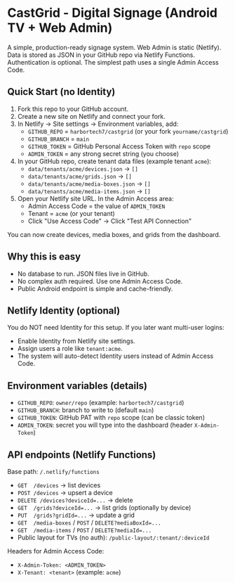 # CastGrid - Digital Signage (Android TV + Web Admin)

A simple, production-ready signage system. Web Admin is static (Netlify). Data is stored as JSON in your GitHub repo via Netlify Functions. Authentication is optional. The simplest path uses a single Admin Access Code.

## Quick Start (no Identity)

1) Fork this repo to your GitHub account.
2) Create a new site on Netlify and connect your fork.
3) In Netlify → Site settings → Environment variables, add:
   - `GITHUB_REPO` = `harbortech7/castgrid` (or your fork `yourname/castgrid`)
   - `GITHUB_BRANCH` = `main`
   - `GITHUB_TOKEN` = GitHub Personal Access Token with `repo` scope
   - `ADMIN_TOKEN` = any strong secret string (you choose)
4) In your GitHub repo, create tenant data files (example tenant `acme`):
   - `data/tenants/acme/devices.json` → `[]`
   - `data/tenants/acme/grids.json` → `[]`
   - `data/tenants/acme/media-boxes.json` → `[]`
   - `data/tenants/acme/media-items.json` → `[]`
5) Open your Netlify site URL. In the Admin Access area:
   - Admin Access Code = the value of `ADMIN_TOKEN`
   - Tenant = `acme` (or your tenant)
   - Click "Use Access Code" → Click "Test API Connection"

You can now create devices, media boxes, and grids from the dashboard.

## Why this is easy

- No database to run. JSON files live in GitHub.
- No complex auth required. Use one Admin Access Code.
- Public Android endpoint is simple and cache-friendly.

## Netlify Identity (optional)

You do NOT need Identity for this setup. If you later want multi-user logins:
- Enable Identity from Netlify site settings.
- Assign users a role like `tenant:acme`.
- The system will auto-detect Identity users instead of Admin Access Code.

## Environment variables (details)

- `GITHUB_REPO`: `owner/repo` (example: `harbortech7/castgrid`)
- `GITHUB_BRANCH`: branch to write to (default `main`)
- `GITHUB_TOKEN`: GitHub PAT with `repo` scope (can be classic token)
- `ADMIN_TOKEN`: secret you will type into the dashboard (header `X-Admin-Token`)

## API endpoints (Netlify Functions)

Base path: `/.netlify/functions`

- `GET  /devices` → list devices
- `POST /devices` → upsert a device
- `DELETE /devices?deviceId=...` → delete
- `GET  /grids?deviceId=...` → list grids (optionally by device)
- `PUT  /grids?gridId=...` → update a grid
- `GET  /media-boxes` / `POST` / `DELETE?mediaBoxId=...`
- `GET  /media-items` / `POST` / `DELETE?mediaId=...`
- Public layout for TVs (no auth): `/public-layout/:tenant/:deviceId`

Headers for Admin Access Code:
- `X-Admin-Token: <ADMIN_TOKEN>`
- `X-Tenant: <tenant>` (example: `acme`)
